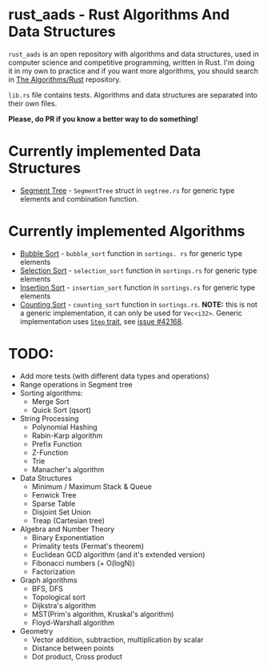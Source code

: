 # rust_aads - Rust Algorithms And Data Structures
`rust_aads` is an open repository with algorithms and data structures, used in computer science and 
competitive programming, written in Rust. I'm doing it in my own to practice and if you want more 
algorithms, you should search in [The Algorithms/Rust](https://github.com/TheAlgorithms/Rust) 
repository.

`lib.rs` file contains tests. Algorithms and data structures are separated into 
their own files.

**Please, do PR if you know a better way to do something!**

# Currently implemented Data Structures
* [Segment Tree](https://en.wikipedia.org/wiki/Segment_tree) - `SegmentTree` struct in 
  `segtree.rs` for generic type elements and combination function.

# Currently implemented Algorithms
* [Bubble Sort](https://en.wikipedia.org/wiki/Bubble_sort) - `bubble_sort` function in `sortings.
  rs` for generic type elements
* [Selection Sort](https://en.wikipedia.org/wiki/Selection_sort) - `selection_sort` function in 
  `sortings.rs`  for generic type elements
* [Insertion Sort](https://en.wikipedia.org/wiki/Insertion_sort) - `insertion_sort` function in 
  `sortings.rs` for generic type elements
* [Counting Sort](https://en.wikipedia.org/wiki/Counting_sort) - `counting_sort` function in 
  `sortings.rs`. **NOTE:** this is not a generic implementation, it can only be used for 
  `Vec<i32>`. Generic implementation uses
  [`Step` trait](https://doc.rust-lang.org/std/iter/trait.Step.html), see 
  [issue #42168](https://github.com/rust-lang/rust/issues/42168).



# TODO:
* Add more tests (with different data types and operations)
* Range operations in Segment tree
* Sorting algorithms:
  * Merge Sort
  * Quick Sort (qsort)
* String Processing
  * Polynomial Hashing
  * Rabin-Karp algorithm
  * Prefix Function
  * Z-Function
  * Trie
  * Manacher's algorithm
* Data Structures
  * Minimum / Maximum Stack & Queue
  * Fenwick Tree
  * Sparse Table
  * Disjoint Set Union
  * Treap (Cartesian tree)
* Algebra and Number Theory
  * Binary Exponentiation
  * Primality tests (Fermat's theorem)
  * Euclidean GCD algorithm (and it's extended version)
  * Fibonacci numbers (+ O(logN)) 
  * Factorization
* Graph algorithms
  * BFS, DFS
  * Topological sort
  * Dijkstra's algorithm
  * MST(Prim's algorithm, Kruskal's algorithm)
  * Floyd-Warshall algorithm
* Geometry
  * Vector addition, subtraction, multiplication by scalar
  * Distance between points
  * Dot product, Cross product

